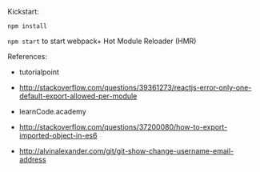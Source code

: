 Kickstart:

`npm install`

`npm start` to start webpack+ Hot Module Reloader (HMR)

References:

- tutorialpoint

- http://stackoverflow.com/questions/39361273/reactjs-error-only-one-default-export-allowed-per-module

- learnCode.academy

- http://stackoverflow.com/questions/37200080/how-to-export-imported-object-in-es6

- http://alvinalexander.com/git/git-show-change-username-email-address